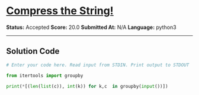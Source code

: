 # [Compress the String! ](https://www.hackerrank.com/challenges/compress-the-string/problem)

**Status:** Accepted
**Score:** 20.0
**Submitted At:** N/A
**Language:** python3

---

## Solution Code

```python
# Enter your code here. Read input from STDIN. Print output to STDOUT

from itertools import groupby

print(*[(len(list(c)), int(k)) for k,c  in groupby(input())])


